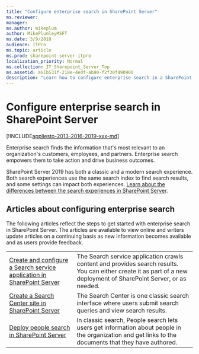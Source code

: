 ```yaml
---
title: "Configure enterprise search in SharePoint Server"
ms.reviewer: 
manager: 
ms.author: mikeplum
author: MikePlumleyMSFT
ms.date: 3/9/2018
audience: ITPro
ms.topic: article
ms.prod: sharepoint-server-itpro
localization_priority: Normal
ms.collection: IT_Sharepoint_Server_Top
ms.assetid: a61b531f-218e-4edf-ab90-f2f30f490900
description: "Learn how to configure enterprise search in a SharePoint Server environment."
---
```


# Configure enterprise search in SharePoint Server

[!INCLUDE[appliesto-2013-2016-2019-xxx-md](../includes/appliesto-2013-2016-2019-xxx-md.md)]
  
Enterprise search finds the information that's most relevant to an organization's customers, employees, and partners. Enterprise search empowers them to take action and drive business outcomes.

SharePoint Server 2019 has both a classic and a modern search experience. Both search experiences use the same search index to find search results, and some settings can impact both experiences. [Learn about the differences between the search experiences in SharePoint Server](differences-search-2016-2019.md).



  
## Articles about configuring enterprise search

The following articles reflect the steps to get started with enterprise search in SharePoint Server. The articles are available to view online and writers update articles on a continuing basis as new information becomes available and as users provide feedback.
  
|                                                                                                                                     |                                                                                                                                                                                                                                                                                          |
| :---------------------------------------------------------------------------------------------------------------------------------- | :--------------------------------------------------------------------------------------------------------------------------------------------------------------------------------------------------------------------------------------------------------------------------------------- |
| [Create and configure a Search service application in SharePoint Server](create-and-configure-a-search-service-application.md) | The Search service application crawls content and provides search results. You can either create it as part of a new deployment of SharePoint Server, or as needed.                                                                                                                 |
| [Create a Search Center site in SharePoint Server](create-a-search-center-site.md)                                                  | The Search Center is one classic search interface where users submit search queries and view search results.                                                                                                                                                                                            |
| [Deploy people search in SharePoint Server](deploy-people-search.md)                                                                | In classic search, People search lets users get information about people in the organization and get links to the documents that they have authored. |
   

